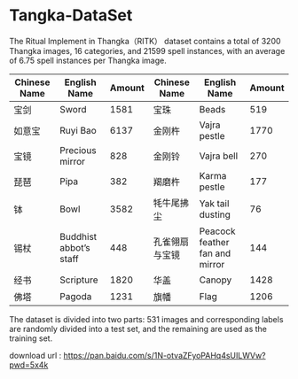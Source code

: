 # Tangka-DataSet

The Ritual Implement in Thangka（RITK） dataset contains a total of 3200 Thangka images, 16 categories, and 21599 spell instances, with an average of 6.75 spell instances per Thangka image. 



| Chinese Name | English Name           | Amount | Chinese Name   | English Name                   | Amount |
| ------------ | ---------------------- | ------ | -------------- | ------------------------------ | ------ |
| 宝剑         | Sword                  | 1581   | 宝珠           | Beads                          | 519    |
| 如意宝       | Ruyi Bao               | 6137   | 金刚杵         | Vajra pestle                   | 1770   |
| 宝镜         | Precious mirror        | 828    | 金刚铃         | Vajra bell                     | 270    |
| 琵琶         | Pipa                   | 382    | 羯磨杵         | Karma pestle                   | 177    |
| 钵           | Bowl                   | 3582   | 牦牛尾拂尘     | Yak tail dusting               | 76     |
| 锡杖         | Buddhist abbot’s staff | 448    | 孔雀翎扇与宝镜 | Peacock feather fan and mirror | 144    |
| 经书         | Scripture              | 1820   | 华盖           | Canopy                         | 1428   |
| 佛塔         | Pagoda                 | 1231   | 旗幡           | Flag                           | 1206   |





The dataset is divided into two parts: 531 images and corresponding labels are randomly divided into a test set, and the remaining are used as the training set.

download url : https://pan.baidu.com/s/1N-otvaZFyoPAHq4sUILWVw?pwd=5x4k